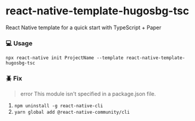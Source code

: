 # react-native-template-hugosbg-tsc
React Native template for a quick start with TypeScript + Paper

### :computer: Usage

```
npx react-native init ProjectName --template react-native-template-hugosbg-tsc
```

### :beetle: Fix

> error This module isn't specified in a package.json file.  

1. `npm uninstall -g react-native-cli`
2. `yarn global add @react-native-community/cli`
